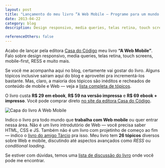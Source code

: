 ```yaml
---
layout: post
title: "Lançamento do meu livro “A Web Mobile — Programe para um mundo de muitos dispositivos.”"
date: 2013-04-22
category: blog
description: Design responsivo, media queries, telas retina, touch screen, mobile-first, RESS e muito mais. Meu novo livro pela editora Casa do Código.

referenceOthers: false
---
```


Acabo de lançar pela editora [Casa do Código](https://casadocodigo.refersion.com/l/fdf.1465) meu livro **“A Web Mobile”**. Falo sobre design responsivo, media queries, telas retina, touch screens, mobile-first, RESS e muito mais.

Se você me acompanha aqui no blog, certamente vai gostar do livro. Alguns tópicos inclusive saíram aqui do blog e aproveitei pra incrementá-los bastante. Mas, claro, a maioria dos tópicos são inéditos e recheados de conteúdo de mobile e Web — veja a [lista completa de tópicos](/livro-web-mobile/#sumario).

O livro custa **R$ 29 em ebook**, **R$ 59 na versão impressa** e **R$ 69 ebook + impresso**. Você pode comprar direto [no site da editora Casa do Código](http://www.casadocodigo.com.br/products/livro-web-mobile).

<img src="/img/posts/livro-web-mobile/capa-web-mobile-1200px.png" style="max-width:600px" alt="Capa do livro A Web Mobile">

Indico o livro pra todo mundo que **trabalha com Web mobile** ou quer entrar nessa área. Não é um livro introdutório de Web — você precisa saber HTML, CSS e JS. Também não é um livro com projetinho de começo ao fim — indico o [livro do amigo Tárcio](/review-livro-web-design-responsivo-tarcio-zemel/) pra isso. Meu livro tem **26 tópicos** diversos sobre Web e mobile, discutindo até aspectos avançados como *RESS* ou *conditional loading*.

Se estiver com dúvidas, temos uma [lista de discussão do livro](https://groups.google.com/d/forum/livro-web-mobile) onde você pode me encontrar.
